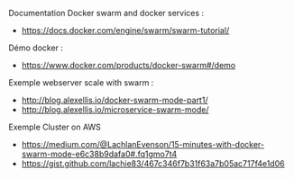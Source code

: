 Documentation Docker swarm and docker services :
  - https://docs.docker.com/engine/swarm/swarm-tutorial/

Démo docker :
  - https://www.docker.com/products/docker-swarm#/demo


Exemple webserver scale with swarm :
  - http://blog.alexellis.io/docker-swarm-mode-part1/
  - http://blog.alexellis.io/microservice-swarm-mode/


Exemple Cluster on AWS
  - https://medium.com/@LachlanEvenson/15-minutes-with-docker-swarm-mode-e6c38b9dafa0#.fq1gmo7t4
  - https://gist.github.com/lachie83/467c346f7b31f63a7b05ac717f4e1d06
